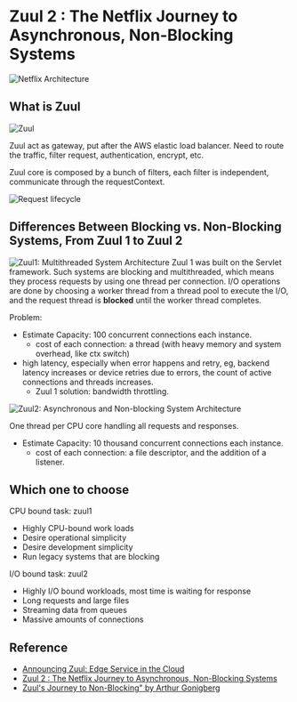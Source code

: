 # Zuul 2 : The Netflix Journey to Asynchronous, Non-Blocking Systems

![Netflix Architecture](img/acyn/Netflix-Architecture.png)

## What is Zuul
![Zuul](img/acyn/zuul.png)

Zuul act as gateway, put after the AWS elastic load balancer. Need to route the traffic, filter request, authentication, encrypt, etc.

Zuul core is composed by a bunch of filters, each filter is independent, communicate through the requestContext.

![Request lifecycle](img/acyn/request-lifecycle.png)

## Differences Between Blocking vs. Non-Blocking Systems, From Zuul 1 to Zuul 2

![Zuul1: Multithreaded System Architecture](https://miro.medium.com/max/1000/0*kPzgZrACokyPJJfy.png)
Zuul 1 was built on the Servlet framework. Such systems are blocking and multithreaded, which means they process requests by using one thread per connection. I/O operations are done by choosing a worker thread from a thread pool to execute the I/O, and the request thread is **blocked** until the worker thread completes.

Problem:
- Estimate Capacity: 100 concurrent connections each instance.
  + cost of each connection: a thread (with heavy memory and system overhead, like ctx switch)
- high latency, especially when error happens and retry, eg, backend latency increases or device retries due to errors, the count of active connections and threads increases.
  + Zuul 1 solution: bandwidth throttling.

![Zuul2: Asynchronous and Non-blocking System Architecture](https://miro.medium.com/max/1000/0*jrG2ldEVRRJcgpkj.png)

One thread per CPU core handling all requests and responses.
- Estimate Capacity: 10 thousand concurrent connections each instance.
  + cost of each connection: a file descriptor, and the addition of a listener.

## Which one to choose
CPU bound task: zuul1
- Highly CPU-bound work loads
- Desire operational simplicity
- Desire development simplicity
- Run legacy systems that are blocking

I/O bound task: zuul2
- Highly I/O bound workloads, most time is waiting for response
- Long requests and large files
- Streaming data from queues
- Massive amounts of connections


## Reference
- [Announcing Zuul: Edge Service in the Cloud](https://netflixtechblog.com/announcing-zuul-edge-service-in-the-cloud-ab3af5be08ee)
- [Zuul 2 : The Netflix Journey to Asynchronous, Non-Blocking Systems](https://netflixtechblog.com/zuul-2-the-netflix-journey-to-asynchronous-non-blocking-systems-45947377fb5c)
- [Zuul's Journey to Non-Blocking" by Arthur Gonigberg](https://www.youtube.com/watch?v=2oXqbLhMS_A)
